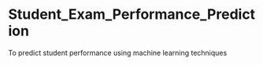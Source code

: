 # Student_Exam_Performance_Prediction
 To predict student performance using machine learning techniques
